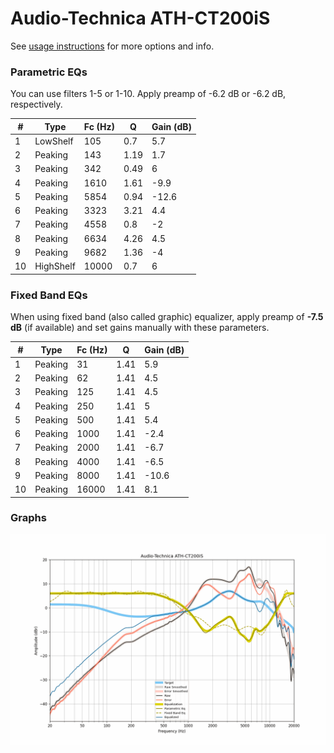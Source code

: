 # Audio-Technica ATH-CT200iS
See [usage instructions](https://github.com/jaakkopasanen/AutoEq#usage) for more options and info.

### Parametric EQs
You can use filters 1-5 or 1-10. Apply preamp of -6.2 dB or -6.2 dB, respectively.

|   # | Type      |   Fc (Hz) |    Q |   Gain (dB) |
|-----|-----------|-----------|------|-------------|
|   1 | LowShelf  |       105 | 0.7  |         5.7 |
|   2 | Peaking   |       143 | 1.19 |         1.7 |
|   3 | Peaking   |       342 | 0.49 |         6   |
|   4 | Peaking   |      1610 | 1.61 |        -9.9 |
|   5 | Peaking   |      5854 | 0.94 |       -12.6 |
|   6 | Peaking   |      3323 | 3.21 |         4.4 |
|   7 | Peaking   |      4558 | 0.8  |        -2   |
|   8 | Peaking   |      6634 | 4.26 |         4.5 |
|   9 | Peaking   |      9682 | 1.36 |        -4   |
|  10 | HighShelf |     10000 | 0.7  |         6   |

### Fixed Band EQs
When using fixed band (also called graphic) equalizer, apply preamp of **-7.5 dB** (if available) and set gains manually with these parameters.

|   # | Type    |   Fc (Hz) |    Q |   Gain (dB) |
|-----|---------|-----------|------|-------------|
|   1 | Peaking |        31 | 1.41 |         5.9 |
|   2 | Peaking |        62 | 1.41 |         4.5 |
|   3 | Peaking |       125 | 1.41 |         4.5 |
|   4 | Peaking |       250 | 1.41 |         5   |
|   5 | Peaking |       500 | 1.41 |         5.4 |
|   6 | Peaking |      1000 | 1.41 |        -2.4 |
|   7 | Peaking |      2000 | 1.41 |        -6.7 |
|   8 | Peaking |      4000 | 1.41 |        -6.5 |
|   9 | Peaking |      8000 | 1.41 |       -10.6 |
|  10 | Peaking |     16000 | 1.41 |         8.1 |

### Graphs
![](./Audio-Technica%20ATH-CT200iS.png)
